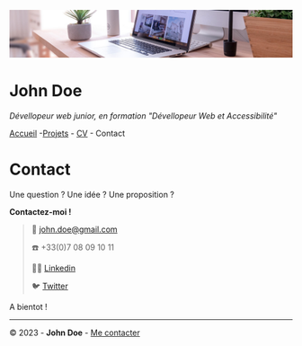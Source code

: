 ![image](https://github.com/Tom-Roche-Oclock/S01E11-Atelier-Recap/blob/main/img/desk-banner.jpg?raw=true)

# **John Doe** 

*Dévellopeur web junior, en formation "Dévellopeur Web et Accessibilité"*

[Accueil](README.md) -[Projets](projets.md) - [CV](CV.md) - Contact

# **Contact**

Une question ? Une idée ? Une proposition ? 

**Contactez-moi !**

> :e-mail: [john.doe@gmail.com]()
>  
> :phone: +33(0)7 08 09 10 11
> 
> :man_technologist: [Linkedin](https://fr.linkedin.com/)
> 
> :bird: [Twitter](https://twitter.com/)

A bientot ! 

-----

:copyright: 2023 - **John Doe** - [Me contacter](Contact.md)
